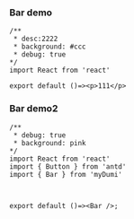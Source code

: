 ### Bar demo

```tsx 
/**
 * desc:2222
 * background: #ccc
 * debug: true
*/
import React from 'react'

export default ()=><p>111</p>

```


### Bar demo2

```tsx 
/**
 * debug: true
 * background: pink
*/
import React from 'react'
import { Button } from 'antd'
import { Bar } from 'myDumi'



export default ()=><Bar />;

```